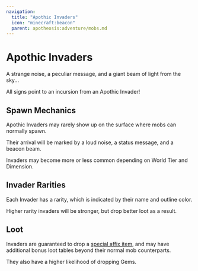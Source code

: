 ```yaml
---
navigation:
  title: "Apothic Invaders"
  icon: "minecraft:beacon"
  parent: apotheosis:adventure/mobs.md
---
```


# Apothic Invaders

A strange noise, a peculiar message, and a giant beam of light from the sky...

All signs point to an incursion from an Apothic Invader!

## Spawn Mechanics

Apothic Invaders may rarely show up on the surface where mobs can normally spawn.

Their arrival will be marked by a loud noise, a status message, and a beacon beam.

Invaders may become more or less common depending on World Tier and Dimension.

## Invader Rarities

Each Invader has a rarity, which is indicated by their name and outline color.

Higher rarity invaders will be stronger, but drop better loot as a result.

## Loot

Invaders are guaranteed to drop a [special affix item](./invader_items.md), and may have additional bonus loot tables beyond their normal mob counterparts.

They also have a higher likelihood of dropping Gems.


